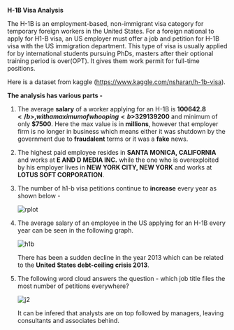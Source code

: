 <b>H-1B Visa Analysis</b>

The H-1B is an employment-based, non-immigrant visa category for temporary foreign workers in the United States. For a foreign national to apply for H1-B visa, an US employer must offer a job and petition for H-1B visa with the US immigration department. This type of visa is usually applied for by international students pursuing PhDs, masters after their optional training period is over(OPT). It gives them work permit for full-time positions.

Here is a dataset from kaggle (https://www.kaggle.com/nsharan/h-1b-visa).

<b>The analysis has various parts - </b>
1. The average <b>salary</b> of a worker applying for an H-1B is <b>$100642.8</b>, with a maximum of whooping <b>$329139200</b> and minimum of only <b>$7500</b>.
Here the max value is in <b>millions</b>, however that employer firm is no longer in business which means either it was shutdown by the government due to <b>fraudalent</b> terms or it was a <b>fake</b> news.

2. The highest paid employee resides in <b>SANTA MONICA, CALIFORNIA</b> and works at <b>E AND D MEDIA INC.</b> while the one who is overexploited by his employer lives in <b>NEW YORK CITY, NEW YORK</b> and works at <b>LOTUS SOFT CORPORATION</b>.

3. The number of h1-b visa petitions continue to <b>increase</b> every year as shown below - <br>
    
    ![rplot](https://user-images.githubusercontent.com/16416130/34456500-a4e5c1d8-edbd-11e7-9648-109d1254abf7.png)<br>

4. The average salary of an employee in the US applying for an H-1B every year can be seen in the following graph.<br>

    ![h1b](https://user-images.githubusercontent.com/16416130/34522320-0f420300-f0b8-11e7-9f52-bf8933ebe8c4.png)

    There has been a sudden decline in the year 2013 which can be related to the <b>United States debt-ceiling crisis 2013</b>.

5. The following word cloud answers the question - which job title files the most number of petitions everywhere?

    ![j2](https://user-images.githubusercontent.com/16416130/34578657-cf9e30b2-f1ab-11e7-8c1f-0940fbfcca1d.png)
    
    It can be infered that analysts are on top followed by managers, leaving consultants and associates behind.
